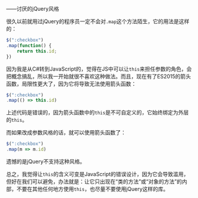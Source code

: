 <script type="application/ld+json">
{
    "@context": "http://schema.org/",
    "@type": "CreativeWork",
    "headline": "不要滥用this绑定",
    "dateCreated": "2016-08-14T02:20+08:00"
}
</script>

——讨厌的jQuery风格

很久以前就用过jQuery的程序员一定不会对`.map`这个方法陌生，它的用法是这样的：

```js
$(":checkbox")
.map(function() {
    return this.id;
})
```

因为我是从C#转到JavaScript的，觉得在JS中可以让`this`来担任参数的角色，会把概念搞乱，所以我一开始就很不喜欢这种做法。而且，现在有了ES2015的箭头函数，局限性更大了，因为它将导致无法使用箭头函数：

```js
$(":checkbox")
.map(() => this.id)
```

上述代码是错误的，因为箭头函数中的`this`是不可自定义的，它始终绑定为外层的`this`。

而如果改成参数风格的话，就可以使用箭头函数了：

```js
$(":checkbox")
.map(m => m.id)
```

遗憾的是jQuery不支持这种风格。

总之，我觉得让`this`的含义可变是JavaScript的错误设计，因为它会导致滥用，但好在我们可以避免，办法就是：让它只出现在“类的方法”或“对象的方法”的内部，不要在其他任何地方使用`this`，也尽量不要使用jQuery这样的库。
